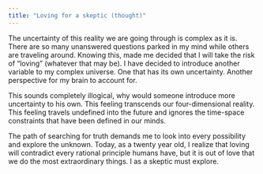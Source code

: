 ```yaml
---
title: "Loving for a skeptic (thought)"
---
```

The uncertainty of this reality we are going through is complex as it is. There are so many unanswered questions parked in my mind while others are traveling around. Knowing this, made me decided that I will take the risk of “loving” (whatever that may be). I have decided to introduce another variable to my complex universe. One that has its own uncertainty. Another perspective for my brain to account for.

This sounds completely illogical, why would someone introduce more uncertainty to his own. This feeling transcends our four-dimensional reality. This feeling travels undefined into the future and ignores the time-space constraints that have been defined in our minds.

The path of searching for truth demands me to look into every possibility and explore the unknown. Today, as a twenty year old, I realize that loving will contradict every rational principle humans have, but it is out of love that we do the most extraordinary things. I as a skeptic must explore.